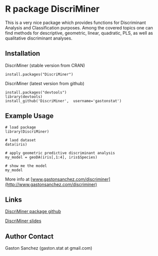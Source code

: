 R package DiscriMiner
============================

This is a very nice package which provides functions for Discriminant Analysis and Classification purposes. Among the covered topics one can find methods for descriptive, geometric, linear, quadratic, PLS, as well as qualitative discriminant analyses.

Installation
-----------------------------
DiscriMiner (stable version from CRAN)
```
install.packages("DiscriMiner")
```

DiscriMiner (latest version from github)
```
install.packages("devtools") 
library(devtools)
install_github('DiscriMiner',  username='gastonstat')
```

Example Usage
-------------
```
# load package
library(DiscriMiner)

# laod dataset
data(iris)

# apply geometric predictive discriminant analysis
my_model = geoDA(iris[,1:4], iris$Species)

# show me the model
my_model
```

More info at [www.gastonsanchez.com/discriminer](http://www.gastonsanchez.com/discriminer)

Links
-----
[DiscriMiner package github](http://github.com/gastonstat/DiscriMiner)

[DiscriMiner slides](http://www.gastonsanchez.com/discriminer)


Author Contact
--------------
Gaston Sanchez (gaston.stat at gmail.com)
